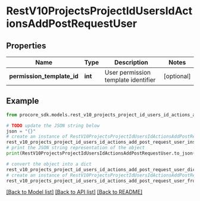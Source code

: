 # RestV10ProjectsProjectIdUsersIdActionsAddPostRequestUser


## Properties

Name | Type | Description | Notes
------------ | ------------- | ------------- | -------------
**permission_template_id** | **int** | User permission template identifier | [optional] 

## Example

```python
from procore_sdk.models.rest_v10_projects_project_id_users_id_actions_add_post_request_user import RestV10ProjectsProjectIdUsersIdActionsAddPostRequestUser

# TODO update the JSON string below
json = "{}"
# create an instance of RestV10ProjectsProjectIdUsersIdActionsAddPostRequestUser from a JSON string
rest_v10_projects_project_id_users_id_actions_add_post_request_user_instance = RestV10ProjectsProjectIdUsersIdActionsAddPostRequestUser.from_json(json)
# print the JSON string representation of the object
print(RestV10ProjectsProjectIdUsersIdActionsAddPostRequestUser.to_json())

# convert the object into a dict
rest_v10_projects_project_id_users_id_actions_add_post_request_user_dict = rest_v10_projects_project_id_users_id_actions_add_post_request_user_instance.to_dict()
# create an instance of RestV10ProjectsProjectIdUsersIdActionsAddPostRequestUser from a dict
rest_v10_projects_project_id_users_id_actions_add_post_request_user_from_dict = RestV10ProjectsProjectIdUsersIdActionsAddPostRequestUser.from_dict(rest_v10_projects_project_id_users_id_actions_add_post_request_user_dict)
```
[[Back to Model list]](../README.md#documentation-for-models) [[Back to API list]](../README.md#documentation-for-api-endpoints) [[Back to README]](../README.md)


